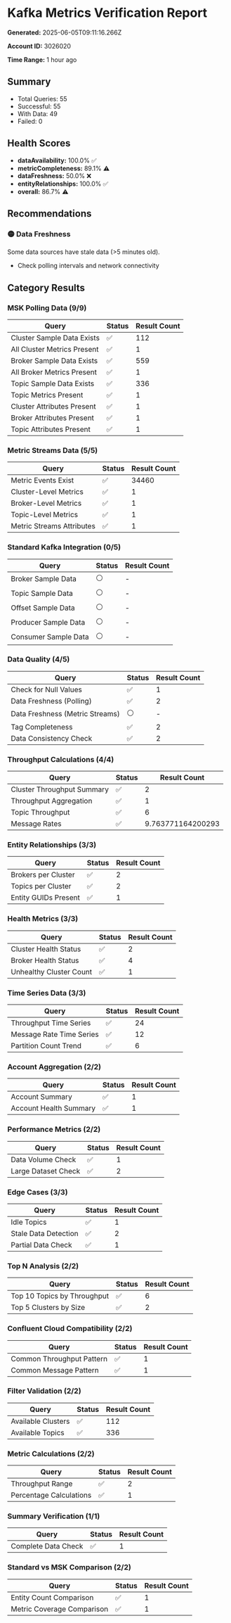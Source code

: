 # Kafka Metrics Verification Report

**Generated:** 2025-06-05T09:11:16.266Z

**Account ID:** 3026020

**Time Range:** 1 hour ago

## Summary

- Total Queries: 55
- Successful: 55
- With Data: 49
- Failed: 0

## Health Scores

- **dataAvailability:** 100.0% ✅
- **metricCompleteness:** 89.1% ⚠️
- **dataFreshness:** 50.0% ❌
- **entityRelationships:** 100.0% ✅
- **overall:** 86.7% ⚠️

## Recommendations

### 🟡 Data Freshness

Some data sources have stale data (>5 minutes old).

- Check polling intervals and network connectivity


## Category Results

### MSK Polling Data (9/9)

| Query | Status | Result Count |
|-------|--------|-------------|
| Cluster Sample Data Exists | ✅ | 112 |
| All Cluster Metrics Present | ✅ | 1 |
| Broker Sample Data Exists | ✅ | 559 |
| All Broker Metrics Present | ✅ | 1 |
| Topic Sample Data Exists | ✅ | 336 |
| Topic Metrics Present | ✅ | 1 |
| Cluster Attributes Present | ✅ | 1 |
| Broker Attributes Present | ✅ | 1 |
| Topic Attributes Present | ✅ | 1 |

### Metric Streams Data (5/5)

| Query | Status | Result Count |
|-------|--------|-------------|
| Metric Events Exist | ✅ | 34460 |
| Cluster-Level Metrics | ✅ | 1 |
| Broker-Level Metrics | ✅ | 1 |
| Topic-Level Metrics | ✅ | 1 |
| Metric Streams Attributes | ✅ | 1 |

### Standard Kafka Integration (0/5)

| Query | Status | Result Count |
|-------|--------|-------------|
| Broker Sample Data | ⚪ | - |
| Topic Sample Data | ⚪ | - |
| Offset Sample Data | ⚪ | - |
| Producer Sample Data | ⚪ | - |
| Consumer Sample Data | ⚪ | - |

### Data Quality (4/5)

| Query | Status | Result Count |
|-------|--------|-------------|
| Check for Null Values | ✅ | 1 |
| Data Freshness (Polling) | ✅ | 2 |
| Data Freshness (Metric Streams) | ⚪ | - |
| Tag Completeness | ✅ | 2 |
| Data Consistency Check | ✅ | 2 |

### Throughput Calculations (4/4)

| Query | Status | Result Count |
|-------|--------|-------------|
| Cluster Throughput Summary | ✅ | 2 |
| Throughput Aggregation | ✅ | 1 |
| Topic Throughput | ✅ | 6 |
| Message Rates | ✅ | 9.763771164200293 |

### Entity Relationships (3/3)

| Query | Status | Result Count |
|-------|--------|-------------|
| Brokers per Cluster | ✅ | 2 |
| Topics per Cluster | ✅ | 2 |
| Entity GUIDs Present | ✅ | 1 |

### Health Metrics (3/3)

| Query | Status | Result Count |
|-------|--------|-------------|
| Cluster Health Status | ✅ | 2 |
| Broker Health Status | ✅ | 4 |
| Unhealthy Cluster Count | ✅ | 1 |

### Time Series Data (3/3)

| Query | Status | Result Count |
|-------|--------|-------------|
| Throughput Time Series | ✅ | 24 |
| Message Rate Time Series | ✅ | 12 |
| Partition Count Trend | ✅ | 6 |

### Account Aggregation (2/2)

| Query | Status | Result Count |
|-------|--------|-------------|
| Account Summary | ✅ | 1 |
| Account Health Summary | ✅ | 1 |

### Performance Metrics (2/2)

| Query | Status | Result Count |
|-------|--------|-------------|
| Data Volume Check | ✅ | 1 |
| Large Dataset Check | ✅ | 2 |

### Edge Cases (3/3)

| Query | Status | Result Count |
|-------|--------|-------------|
| Idle Topics | ✅ | 1 |
| Stale Data Detection | ✅ | 2 |
| Partial Data Check | ✅ | 1 |

### Top N Analysis (2/2)

| Query | Status | Result Count |
|-------|--------|-------------|
| Top 10 Topics by Throughput | ✅ | 6 |
| Top 5 Clusters by Size | ✅ | 2 |

### Confluent Cloud Compatibility (2/2)

| Query | Status | Result Count |
|-------|--------|-------------|
| Common Throughput Pattern | ✅ | 1 |
| Common Message Pattern | ✅ | 1 |

### Filter Validation (2/2)

| Query | Status | Result Count |
|-------|--------|-------------|
| Available Clusters | ✅ | 112 |
| Available Topics | ✅ | 336 |

### Metric Calculations (2/2)

| Query | Status | Result Count |
|-------|--------|-------------|
| Throughput Range | ✅ | 2 |
| Percentage Calculations | ✅ | 1 |

### Summary Verification (1/1)

| Query | Status | Result Count |
|-------|--------|-------------|
| Complete Data Check | ✅ | 1 |

### Standard vs MSK Comparison (2/2)

| Query | Status | Result Count |
|-------|--------|-------------|
| Entity Count Comparison | ✅ | 1 |
| Metric Coverage Comparison | ✅ | 1 |

